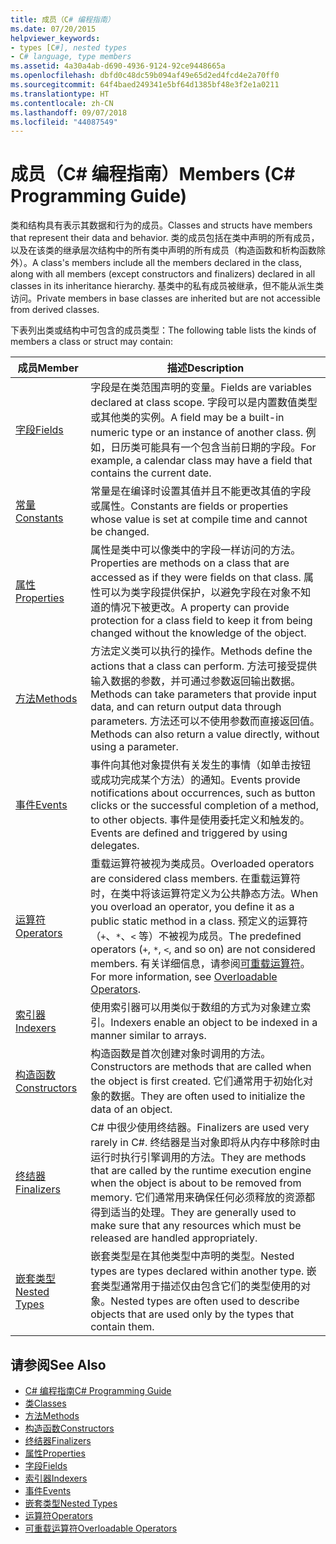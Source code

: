 ```yaml
---
title: 成员（C# 编程指南）
ms.date: 07/20/2015
helpviewer_keywords:
- types [C#], nested types
- C# language, type members
ms.assetid: 4a30a4ab-d690-4936-9124-92ce9448665a
ms.openlocfilehash: dbfd0c48dc59b094af49e65d2ed4fcd4e2a70ff0
ms.sourcegitcommit: 64f4baed249341e5bf64d1385bf48e3f2e1a0211
ms.translationtype: HT
ms.contentlocale: zh-CN
ms.lasthandoff: 09/07/2018
ms.locfileid: "44087549"
---
```

# <a name="members-c-programming-guide"></a><span data-ttu-id="2eb3c-102">成员（C# 编程指南）</span><span class="sxs-lookup"><span data-stu-id="2eb3c-102">Members (C# Programming Guide)</span></span>
<span data-ttu-id="2eb3c-103">类和结构具有表示其数据和行为的成员。</span><span class="sxs-lookup"><span data-stu-id="2eb3c-103">Classes and structs have members that represent their data and behavior.</span></span> <span data-ttu-id="2eb3c-104">类的成员包括在类中声明的所有成员，以及在该类的继承层次结构中的所有类中声明的所有成员（构造函数和析构函数除外）。</span><span class="sxs-lookup"><span data-stu-id="2eb3c-104">A class's members include all the members declared in the class, along with all members (except constructors and finalizers) declared in all classes in its inheritance hierarchy.</span></span> <span data-ttu-id="2eb3c-105">基类中的私有成员被继承，但不能从派生类访问。</span><span class="sxs-lookup"><span data-stu-id="2eb3c-105">Private members in base classes are inherited but are not accessible from derived classes.</span></span>  
  
 <span data-ttu-id="2eb3c-106">下表列出类或结构中可包含的成员类型：</span><span class="sxs-lookup"><span data-stu-id="2eb3c-106">The following table lists the kinds of members a class or struct may contain:</span></span>  
  
|<span data-ttu-id="2eb3c-107">成员</span><span class="sxs-lookup"><span data-stu-id="2eb3c-107">Member</span></span>|<span data-ttu-id="2eb3c-108">描述</span><span class="sxs-lookup"><span data-stu-id="2eb3c-108">Description</span></span>|  
|------------|-----------------|  
|[<span data-ttu-id="2eb3c-109">字段</span><span class="sxs-lookup"><span data-stu-id="2eb3c-109">Fields</span></span>](../../../csharp/programming-guide/classes-and-structs/fields.md)|<span data-ttu-id="2eb3c-110">字段是在类范围声明的变量。</span><span class="sxs-lookup"><span data-stu-id="2eb3c-110">Fields are variables declared at class scope.</span></span> <span data-ttu-id="2eb3c-111">字段可以是内置数值类型或其他类的实例。</span><span class="sxs-lookup"><span data-stu-id="2eb3c-111">A field may be a built-in numeric type or an instance of another class.</span></span> <span data-ttu-id="2eb3c-112">例如，日历类可能具有一个包含当前日期的字段。</span><span class="sxs-lookup"><span data-stu-id="2eb3c-112">For example, a calendar class may have a field that contains the current date.</span></span>|  
|[<span data-ttu-id="2eb3c-113">常量</span><span class="sxs-lookup"><span data-stu-id="2eb3c-113">Constants</span></span>](../../../csharp/programming-guide/classes-and-structs/constants.md)|<span data-ttu-id="2eb3c-114">常量是在编译时设置其值并且不能更改其值的字段或属性。</span><span class="sxs-lookup"><span data-stu-id="2eb3c-114">Constants are fields or properties whose value is set at compile time and cannot be changed.</span></span>|  
|[<span data-ttu-id="2eb3c-115">属性</span><span class="sxs-lookup"><span data-stu-id="2eb3c-115">Properties</span></span>](../../../csharp/programming-guide/classes-and-structs/properties.md)|<span data-ttu-id="2eb3c-116">属性是类中可以像类中的字段一样访问的方法。</span><span class="sxs-lookup"><span data-stu-id="2eb3c-116">Properties are methods on a class that are accessed as if they were fields on that class.</span></span> <span data-ttu-id="2eb3c-117">属性可以为类字段提供保护，以避免字段在对象不知道的情况下被更改。</span><span class="sxs-lookup"><span data-stu-id="2eb3c-117">A property can provide protection for a class field to keep it from being changed without the knowledge of the object.</span></span>|  
|[<span data-ttu-id="2eb3c-118">方法</span><span class="sxs-lookup"><span data-stu-id="2eb3c-118">Methods</span></span>](../../../csharp/programming-guide/classes-and-structs/methods.md)|<span data-ttu-id="2eb3c-119">方法定义类可以执行的操作。</span><span class="sxs-lookup"><span data-stu-id="2eb3c-119">Methods define the actions that a class can perform.</span></span> <span data-ttu-id="2eb3c-120">方法可接受提供输入数据的参数，并可通过参数返回输出数据。</span><span class="sxs-lookup"><span data-stu-id="2eb3c-120">Methods can take parameters that provide input data, and can return output data through parameters.</span></span> <span data-ttu-id="2eb3c-121">方法还可以不使用参数而直接返回值。</span><span class="sxs-lookup"><span data-stu-id="2eb3c-121">Methods can also return a value directly, without using a parameter.</span></span>|  
|[<span data-ttu-id="2eb3c-122">事件</span><span class="sxs-lookup"><span data-stu-id="2eb3c-122">Events</span></span>](../../../csharp/programming-guide/events/index.md)|<span data-ttu-id="2eb3c-123">事件向其他对象提供有关发生的事情（如单击按钮或成功完成某个方法）的通知。</span><span class="sxs-lookup"><span data-stu-id="2eb3c-123">Events provide notifications about occurrences, such as button clicks or the successful completion of a method, to other objects.</span></span> <span data-ttu-id="2eb3c-124">事件是使用委托定义和触发的。</span><span class="sxs-lookup"><span data-stu-id="2eb3c-124">Events are defined and triggered by using delegates.</span></span>|  
|[<span data-ttu-id="2eb3c-125">运算符</span><span class="sxs-lookup"><span data-stu-id="2eb3c-125">Operators</span></span>](../../../csharp/programming-guide/statements-expressions-operators/operators.md)|<span data-ttu-id="2eb3c-126">重载运算符被视为类成员。</span><span class="sxs-lookup"><span data-stu-id="2eb3c-126">Overloaded operators are considered class members.</span></span> <span data-ttu-id="2eb3c-127">在重载运算符时，在类中将该运算符定义为公共静态方法。</span><span class="sxs-lookup"><span data-stu-id="2eb3c-127">When you overload an operator, you define it as a public static method in a class.</span></span> <span data-ttu-id="2eb3c-128">预定义的运算符（`+`、`*`、`<` 等）不被视为成员。</span><span class="sxs-lookup"><span data-stu-id="2eb3c-128">The predefined operators (`+`, `*`, `<`, and so on) are not considered members.</span></span> <span data-ttu-id="2eb3c-129">有关详细信息，请参阅[可重载运算符](../../../csharp/programming-guide/statements-expressions-operators/overloadable-operators.md)。</span><span class="sxs-lookup"><span data-stu-id="2eb3c-129">For more information, see [Overloadable Operators](../../../csharp/programming-guide/statements-expressions-operators/overloadable-operators.md).</span></span>|  
|[<span data-ttu-id="2eb3c-130">索引器</span><span class="sxs-lookup"><span data-stu-id="2eb3c-130">Indexers</span></span>](../../../csharp/programming-guide/indexers/index.md)|<span data-ttu-id="2eb3c-131">使用索引器可以用类似于数组的方式为对象建立索引。</span><span class="sxs-lookup"><span data-stu-id="2eb3c-131">Indexers enable an object to be indexed in a manner similar to arrays.</span></span>|  
|[<span data-ttu-id="2eb3c-132">构造函数</span><span class="sxs-lookup"><span data-stu-id="2eb3c-132">Constructors</span></span>](../../../csharp/programming-guide/classes-and-structs/constructors.md)|<span data-ttu-id="2eb3c-133">构造函数是首次创建对象时调用的方法。</span><span class="sxs-lookup"><span data-stu-id="2eb3c-133">Constructors are methods that are called when the object is first created.</span></span> <span data-ttu-id="2eb3c-134">它们通常用于初始化对象的数据。</span><span class="sxs-lookup"><span data-stu-id="2eb3c-134">They are often used to initialize the data of an object.</span></span>|  
|[<span data-ttu-id="2eb3c-135">终结器</span><span class="sxs-lookup"><span data-stu-id="2eb3c-135">Finalizers</span></span>](../../../csharp/programming-guide/classes-and-structs/destructors.md)|<span data-ttu-id="2eb3c-136">C# 中很少使用终结器。</span><span class="sxs-lookup"><span data-stu-id="2eb3c-136">Finalizers are used very rarely in C#.</span></span> <span data-ttu-id="2eb3c-137">终结器是当对象即将从内存中移除时由运行时执行引擎调用的方法。</span><span class="sxs-lookup"><span data-stu-id="2eb3c-137">They are methods that are called by the runtime execution engine when the object is about to be removed from memory.</span></span> <span data-ttu-id="2eb3c-138">它们通常用来确保任何必须释放的资源都得到适当的处理。</span><span class="sxs-lookup"><span data-stu-id="2eb3c-138">They are generally used to make sure that any resources which must be released are handled appropriately.</span></span>|  
|[<span data-ttu-id="2eb3c-139">嵌套类型</span><span class="sxs-lookup"><span data-stu-id="2eb3c-139">Nested Types</span></span>](../../../csharp/programming-guide/classes-and-structs/nested-types.md)|<span data-ttu-id="2eb3c-140">嵌套类型是在其他类型中声明的类型。</span><span class="sxs-lookup"><span data-stu-id="2eb3c-140">Nested types are types declared within another type.</span></span> <span data-ttu-id="2eb3c-141">嵌套类型通常用于描述仅由包含它们的类型使用的对象。</span><span class="sxs-lookup"><span data-stu-id="2eb3c-141">Nested types are often used to describe objects that are used only by the types that contain them.</span></span>|  
  
## <a name="see-also"></a><span data-ttu-id="2eb3c-142">请参阅</span><span class="sxs-lookup"><span data-stu-id="2eb3c-142">See Also</span></span>

- [<span data-ttu-id="2eb3c-143">C# 编程指南</span><span class="sxs-lookup"><span data-stu-id="2eb3c-143">C# Programming Guide</span></span>](../../../csharp/programming-guide/index.md)  
- [<span data-ttu-id="2eb3c-144">类</span><span class="sxs-lookup"><span data-stu-id="2eb3c-144">Classes</span></span>](../../../csharp/programming-guide/classes-and-structs/classes.md)  
- [<span data-ttu-id="2eb3c-145">方法</span><span class="sxs-lookup"><span data-stu-id="2eb3c-145">Methods</span></span>](../../../csharp/programming-guide/classes-and-structs/methods.md)  
- [<span data-ttu-id="2eb3c-146">构造函数</span><span class="sxs-lookup"><span data-stu-id="2eb3c-146">Constructors</span></span>](../../../csharp/programming-guide/classes-and-structs/constructors.md)  
- [<span data-ttu-id="2eb3c-147">终结器</span><span class="sxs-lookup"><span data-stu-id="2eb3c-147">Finalizers</span></span>](../../../csharp/programming-guide/classes-and-structs/destructors.md)  
- [<span data-ttu-id="2eb3c-148">属性</span><span class="sxs-lookup"><span data-stu-id="2eb3c-148">Properties</span></span>](../../../csharp/programming-guide/classes-and-structs/properties.md)  
- [<span data-ttu-id="2eb3c-149">字段</span><span class="sxs-lookup"><span data-stu-id="2eb3c-149">Fields</span></span>](../../../csharp/programming-guide/classes-and-structs/fields.md)  
- [<span data-ttu-id="2eb3c-150">索引器</span><span class="sxs-lookup"><span data-stu-id="2eb3c-150">Indexers</span></span>](../../../csharp/programming-guide/indexers/index.md)  
- [<span data-ttu-id="2eb3c-151">事件</span><span class="sxs-lookup"><span data-stu-id="2eb3c-151">Events</span></span>](../../../csharp/programming-guide/events/index.md)  
- [<span data-ttu-id="2eb3c-152">嵌套类型</span><span class="sxs-lookup"><span data-stu-id="2eb3c-152">Nested Types</span></span>](../../../csharp/programming-guide/classes-and-structs/nested-types.md)  
- [<span data-ttu-id="2eb3c-153">运算符</span><span class="sxs-lookup"><span data-stu-id="2eb3c-153">Operators</span></span>](../../../csharp/programming-guide/statements-expressions-operators/operators.md)  
- [<span data-ttu-id="2eb3c-154">可重载运算符</span><span class="sxs-lookup"><span data-stu-id="2eb3c-154">Overloadable Operators</span></span>](../../../csharp/programming-guide/statements-expressions-operators/overloadable-operators.md)
